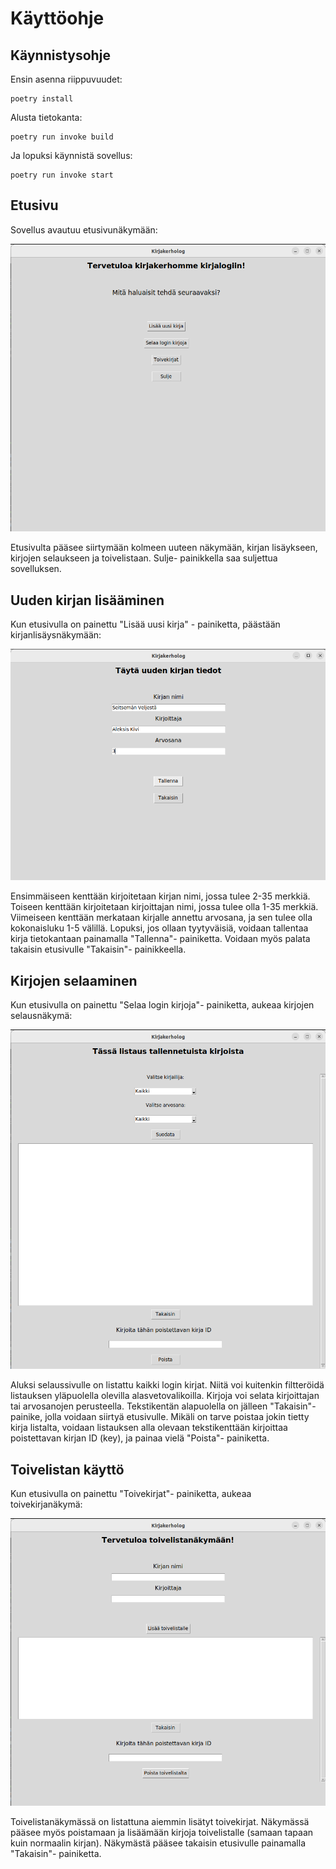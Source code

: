 # Käyttöohje

## Käynnistysohje


Ensin asenna riippuvuudet:
```
poetry install
```

Alusta tietokanta:
```
poetry run invoke build
```

Ja lopuksi käynnistä sovellus:
```
poetry run invoke start
```

## Etusivu

Sovellus avautuu etusivunäkymään:

![](./kuvat/etusivu.png)

Etusivulta pääsee siirtymään kolmeen uuteen näkymään, kirjan lisäykseen, kirjojen selaukseen ja toivelistaan. Sulje- painikkella saa suljettua sovelluksen.

## Uuden kirjan lisääminen

Kun etusivulla on painettu "Lisää uusi kirja" - painiketta, päästään kirjanlisäysnäkymään:

![](./kuvat/uusi_kirja.png)

Ensimmäiseen kenttään kirjoitetaan kirjan nimi, jossa tulee 2-35 merkkiä.
Toiseen kenttään kirjoitetaan kirjoittajan nimi, jossa tulee olla 1-35 merkkiä.
Viimeiseen kenttään merkataan kirjalle annettu arvosana, ja sen tulee olla kokonaisluku 1-5 välillä.
Lopuksi, jos ollaan tyytyväisiä, voidaan tallentaa kirja tietokantaan painamalla "Tallenna"- painiketta. 
Voidaan myös palata takaisin etusivulle "Takaisin"- painikkeella.

## Kirjojen selaaminen

Kun etusivulla on painettu "Selaa login kirjoja"- painiketta, aukeaa kirjojen selausnäkymä:

![](./kuvat/selaa.png)

Aluksi selaussivulle on listattu kaikki login kirjat. Niitä voi kuitenkin filtteröidä listauksen yläpuolella olevilla alasvetovalikoilla.
Kirjoja voi selata kirjoittajan tai arvosanojen perusteella.
Tekstikentän alapuolella on jälleen "Takaisin"- painike, jolla voidaan siirtyä etusivulle.
Mikäli on tarve poistaa jokin tietty kirja listalta, voidaan listauksen alla olevaan tekstikenttään kirjoittaa poistettavan kirjan ID (key), ja painaa vielä "Poista"- painiketta.

## Toivelistan käyttö

Kun etusivulla on painettu "Toivekirjat"- painiketta, aukeaa toivekirjanäkymä:

![](./kuvat/toivelista.png)

Toivelistanäkymässä on listattuna aiemmin lisätyt toivekirjat. Näkymässä pääsee myös poistamaan ja lisäämään kirjoja toivelistalle (samaan tapaan kuin normaalin kirjan). Näkymästä pääsee takaisin etusivulle painamalla "Takaisin"- painiketta.

